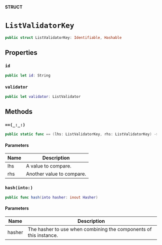 **STRUCT**

# `ListValidatorKey`

```swift
public struct ListValidatorKey: Identifiable, Hashable
```

## Properties
### `id`

```swift
public let id: String
```

### `validator`

```swift
public let validator: ListValidator
```

## Methods
### `==(_:_:)`

```swift
public static func == (lhs: ListValidatorKey, rhs: ListValidatorKey) -> Bool
```

#### Parameters

| Name | Description |
| ---- | ----------- |
| lhs | A value to compare. |
| rhs | Another value to compare. |

### `hash(into:)`

```swift
public func hash(into hasher: inout Hasher)
```

#### Parameters

| Name | Description |
| ---- | ----------- |
| hasher | The hasher to use when combining the components of this instance. |